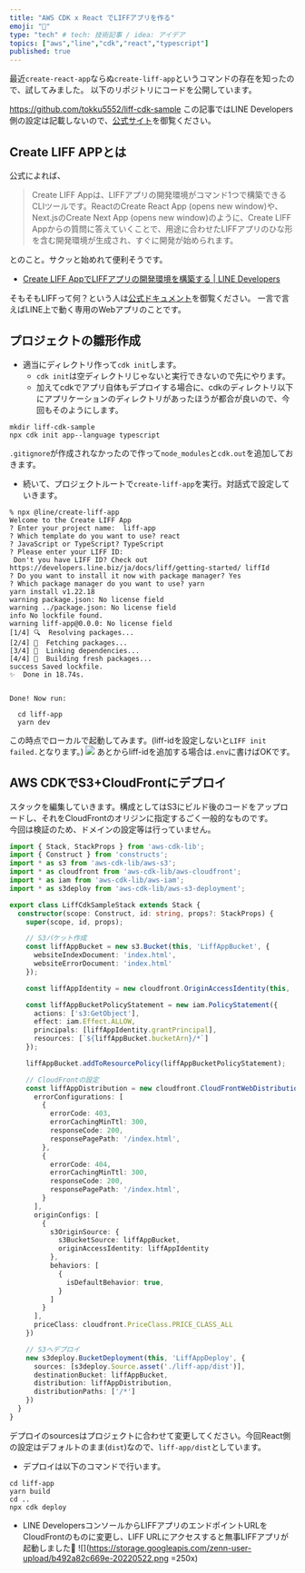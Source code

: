 ```yaml
---
title: "AWS CDK x React でLIFFアプリを作る"
emoji: "📑"
type: "tech" # tech: 技術記事 / idea: アイデア
topics: ["aws","line","cdk","react","typescript"]
published: true
---
```


最近`create-react-app`ならぬ`create-liff-app`というコマンドの存在を知ったので、試してみました。
以下のリポジトリにコードを公開しています。

https://github.com/tokku5552/liff-cdk-sample
この記事ではLINE Developers側の設定は記載しないので、[公式サイト](https://developers.line.biz/ja/docs/liff/)を御覧ください。

## Create LIFF APPとは
公式によれば、
> Create LIFF Appは、LIFFアプリの開発環境がコマンド1つで構築できるCLIツールです。ReactのCreate React App (opens new window)や、Next.jsのCreate Next App (opens new window)のように、Create LIFF Appからの質問に答えていくことで、用途に合わせたLIFFアプリのひな形を含む開発環境が生成され、すぐに開発が始められます。

とのこと。サクッと始めれて便利そうです。
- [Create LIFF AppでLIFFアプリの開発環境を構築する | LINE Developers](https://developers.line.biz/ja/docs/liff/cli-tool-create-liff-app/)

そもそもLIFFって何？という人は[公式ドキュメント](https://developers.line.biz/ja/docs/liff/overview/)を御覧ください。
一言で言えばLINE上で動く専用のWebアプリのことです。

## プロジェクトの雛形作成
- 適当にディレクトリ作って`cdk init`します。
  - `cdk init`は空ディレクトリじゃないと実行できないので先にやります。
  - 加えてcdkでアプリ自体もデプロイする場合に、cdkのディレクトリ以下にアプリケーションのディレクトリがあったほうが都合が良いので、今回もそのようにします。
```
mkdir liff-cdk-sample
npx cdk init app--language typescript
```
`.gitignore`が作成されなかったので作って`node_modules`と`cdk.out`を追加しておきます。
- 続いて、プロジェクトルートで`create-liff-app`を実行。対話式で設定していきます。
```vim:
% npx @line/create-liff-app
Welcome to the Create LIFF App
? Enter your project name:  liff-app
? Which template do you want to use? react
? JavaScript or TypeScript? TypeScript
? Please enter your LIFF ID: 
 Don't you have LIFF ID? Check out https://developers.line.biz/ja/docs/liff/getting-started/ liffId
? Do you want to install it now with package manager? Yes
? Which package manager do you want to use? yarn
yarn install v1.22.18
warning package.json: No license field
warning ../package.json: No license field
info No lockfile found.
warning liff-app@0.0.0: No license field
[1/4] 🔍  Resolving packages...
[2/4] 🚚  Fetching packages...
[3/4] 🔗  Linking dependencies...
[4/4] 🔨  Building fresh packages...
success Saved lockfile.
✨  Done in 18.74s.


Done! Now run: 

  cd liff-app
  yarn dev
```
この時点でローカルで起動してみます。(liff-idを設定しないと`LIFF init failed.`となります。)
![](https://storage.googleapis.com/zenn-user-upload/1e38b114ba90-20220522.png)
あとからliff-idを追加する場合は`.env`に書けばOKです。

## AWS CDKでS3+CloudFrontにデプロイ
スタックを編集していきます。構成としてはS3にビルド後のコードをアップロードし、それをCloudFrontのオリジンに指定するごく一般的なものです。  
今回は検証のため、ドメインの設定等は行っていません。
```typescript:lib/liff-cdk-sample-stack.ts
import { Stack, StackProps } from 'aws-cdk-lib';
import { Construct } from 'constructs';
import * as s3 from 'aws-cdk-lib/aws-s3';
import * as cloudfront from 'aws-cdk-lib/aws-cloudfront';
import * as iam from 'aws-cdk-lib/aws-iam';
import * as s3deploy from 'aws-cdk-lib/aws-s3-deployment';

export class LiffCdkSampleStack extends Stack {
  constructor(scope: Construct, id: string, props?: StackProps) {
    super(scope, id, props);

    // S3バケット作成
    const liffAppBucket = new s3.Bucket(this, 'LiffAppBucket', {
      websiteIndexDocument: 'index.html',
      websiteErrorDocument: 'index.html'
    });

    const liffAppIdentity = new cloudfront.OriginAccessIdentity(this, 'LiffAppIdentity');

    const liffAppBucketPolicyStatement = new iam.PolicyStatement({
      actions: ['s3:GetObject'],
      effect: iam.Effect.ALLOW,
      principals: [liffAppIdentity.grantPrincipal],
      resources: [`${liffAppBucket.bucketArn}/*`]
    });

    liffAppBucket.addToResourcePolicy(liffAppBucketPolicyStatement);

    // CloudFrontの設定
    const liffAppDistribution = new cloudfront.CloudFrontWebDistribution(this, 'LiffAppDistribution', {
      errorConfigurations: [
        {
          errorCode: 403,
          errorCachingMinTtl: 300,
          responseCode: 200,
          responsePagePath: '/index.html',
        },
        {
          errorCode: 404,
          errorCachingMinTtl: 300,
          responseCode: 200,
          responsePagePath: '/index.html',
        }
      ],
      originConfigs: [
        {
          s3OriginSource: {
            s3BucketSource: liffAppBucket,
            originAccessIdentity: liffAppIdentity
          },
          behaviors: [
            {
              isDefaultBehavior: true,
            }
          ]
        }
      ],
      priceClass: cloudfront.PriceClass.PRICE_CLASS_ALL
    })

    // S3へデプロイ
    new s3deploy.BucketDeployment(this, 'LiffAppDeploy', {
      sources: [s3deploy.Source.asset('./liff-app/dist')],
      destinationBucket: liffAppBucket,
      distribution: liffAppDistribution,
      distributionPaths: ['/*']
    })
  }
}
```

デプロイのsourcesはプロジェクトに合わせて変更してください。今回React側の設定はデフォルトのまま(`dist`)なので、`liff-app/dist`としています。

- デプロイは以下のコマンドで行います。
```shell:
cd liff-app
yarn build
cd ..
npx cdk deploy
```

- LINE DevelopersコンソールからLIFFアプリのエンドポイントURLをCloudFrontのものに変更し、LIFF URLにアクセスすると無事LIFFアプリが起動しました🎉
![](https://storage.googleapis.com/zenn-user-upload/b492a82c669e-20220522.png =250x)